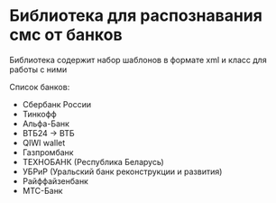 # Библиотека для распознавания смс от банков
Библиотека содержит набор шаблонов в формате xml и класс для работы с ними

Список банков:
* Сбербанк России
* Тинкофф
* Альфа-Банк
* ВТБ24 -> ВТБ
* QIWI wallet
* Газпромбанк
* ТЕХНОБАНК (Республика Беларусь)
* УБРиР (Уральский банк реконструкции и развития)
* Райффайзенбанк
* МТС-Банк